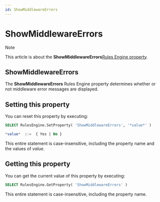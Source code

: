 ```yaml
---
id: ShowMiddlewareErrors
---
```


# ShowMiddlewareErrors



> [!NOTE]
> This article is about the **ShowMiddlewareErrors**[Rules Engine property](/docs/Modeller%20and%20Rules%20Engine/Rules%20Engine%20properties).

## **ShowMiddlewareErrors**

The **ShowMiddlewareErrors** Rules Engine property determines whether or not middleware error messages are displayed.

## Setting this property

You can reset this property by executing:

```sql
SELECT RulesEngine.SetProperty( 'ShowMiddlewareErrors', '*value*' )

*value*  ::=  { Yes | No }
```

This entire statement is case-insensitive, including the property name and the values of *value*.

## Getting this property

You can get the current value of this property by executing:

```sql
SELECT RulesEngine.GetProperty( 'ShowMiddlewareErrors' )
```

This entire statement is case-insensitive, including the property name.